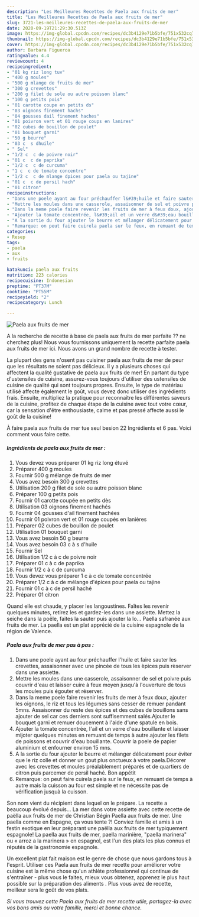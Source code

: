 ```yaml
---
description: "Les Meilleures Recettes de Paela aux fruits de mer"
title: "Les Meilleures Recettes de Paela aux fruits de mer"
slug: 3721-les-meilleures-recettes-de-paela-aux-fruits-de-mer
date: 2020-09-19T21:29:30.513Z
image: https://img-global.cpcdn.com/recipes/dc3b4129e71b5bfe/751x532cq70/paela-aux-fruits-de-mer-photo-principale-de-la-recette.jpg
thumbnail: https://img-global.cpcdn.com/recipes/dc3b4129e71b5bfe/751x532cq70/paela-aux-fruits-de-mer-photo-principale-de-la-recette.jpg
cover: https://img-global.cpcdn.com/recipes/dc3b4129e71b5bfe/751x532cq70/paela-aux-fruits-de-mer-photo-principale-de-la-recette.jpg
author: Barbara Figueroa
ratingvalue: 4.4
reviewcount: 4
recipeingredient:
- "01 kg riz long tuv"
- "400 g moules"
- "500 g mlange de fruits de mer"
- "300 g crevettes"
- "200 g filet de sole ou autre poisson blanc"
- "100 g petits pois"
- "01 carotte coupe en petits ds"
- "03 oignons finement hachs"
- "04 gousses dail finement haches"
- "01 poivron vert et 01 rouge coups en lanires"
- "02 cubes de bouillon de poulet"
- "01 bouquet garni"
- "50 g beurre"
- "03 c  s dhuile"
- " Sel"
- "1/2 c  c de poivre noir"
- "01 c  c de paprika"
- "1/2 c  c de curcuma"
- "1 c  c de tomate concentre"
- "1/2 c  c de mlange dpices pour paela ou tajine"
- "01 c  c de persil hach"
- "01 citron"
recipeinstructions:
- "Dans une poele ayant au four préchauffer l&#39;huile et faire sauter les crevettes, assaisonner avec une pincée de tous les èpices puis rèserver dans une assiette."
- "Mettre les moules dans une casserole, assaisonner de sel et poivre puis couvrir d&#39;eau et laisser cuire à feux moyen jusqu&#39;à l&#39;ouverture de tous les moules puis égouter et réserver."
- "Dans la meme poele faire revenir les fruits de mer à feux doux, ajouter les oignons, le riz et tous les légumes sans cesser de remuer pandant 5mns. Assaisonner du reste des épices et des cubes de bouillons sans ajouter de sel car ces derniers sont suffisemment salés.Ajouter le bouquet garni et remuer doucement à l&#39;aide d&#39;une spatule en bois."
- "Ajouter la tomate concentrée, l&#39;ail et un verre d&#39;eau bouillante et laisser mijoter quelques minutes en remuant de temps à autre.ajouter les filets de poissons et couvrir d&#39;eau bouillante. Couvrir la poele de papier aluminium et enfourner environ 15 mns."
- "A la sortie du four ajouter le beurre et mélanger délicatement pour éviter que le riz colle et donner un gout plus onctueux à votre paela.Décorer avec les crevettes et moules préalablement préparés et de quartiers de citron puis parcemer de persil haché. Bon appétit"
- "Remarque: on peut faire cuirela paela sur le feux, en remuant de temps à autre mais la cuisson au four est simple et ne nécessite pas de vérification jusquà la cuisson."
categories:
- Resep
tags:
- paela
- aux
- fruits

katakunci: paela aux fruits 
nutrition: 223 calories
recipecuisine: Indonesian
preptime: "PT37M"
cooktime: "PT55M"
recipeyield: "2"
recipecategory: Lunch

---
```



![Paela aux fruits de mer](https://img-global.cpcdn.com/recipes/dc3b4129e71b5bfe/751x532cq70/paela-aux-fruits-de-mer-photo-principale-de-la-recette.jpg)

A la recherche de recette à base de paela aux fruits de mer parfaite ?? ne cherchez plus! Nous vous fournissons uniquement la recette parfaite paela aux fruits de mer ici. Nous avons un grand nombre de recette à tester.

La plupart des gens n'osent pas cuisiner paela aux fruits de mer de peur que les résultats ne soient pas délicieux. Il y a plusieurs choses qui affectent la qualité gustative de paela aux fruits de mer! En partant du type d'ustensiles de cuisine, assurez-vous toujours d'utiliser des ustensiles de cuisine de qualité qui sont toujours propres. Ensuite, le type de matériau utilisé affecte également le goût, vous devez donc utiliser des ingrédients frais. Ensuite, multipliez la pratique pour reconnaître les différentes saveurs de la cuisine, profitez de chaque étape de la cuisine avec tout votre cœur, car la sensation d'être enthousiaste, calme et pas pressé affecte aussi le goût de la cuisine!

<!--inarticleads1-->

À faire paela aux fruits de mer tue seul besion 22 Ingrédients et 6 pas. Voici comment vous faire cette.

##### Ingrédients de paela aux fruits de mer :

1. Vous devez vous préparer 01 kg riz long étuvé
1. Préparer 400 g moules
1. Fournir 500 g mélange de fruits de mer
1. Vous avez besoin 300 g crevettes
1. Utilisation 200 g filet de sole ou autre poisson blanc
1. Préparer 100 g petits pois
1. Fournir 01 carotte coupée en petits dès
1. Utilisation 03 oignons finement hachés
1. Fournir 04 gousses d&#39;ail finement hachées
1. Fournir 01 poivron vert et 01 rouge coupés en lanières
1. Préparer 02 cubes de bouillon de poulet
1. Utilisation 01 bouquet garni
1. Vous avez besoin 50 g beurre
1. Vous avez besoin 03 c à s d&#39;huile
1. Fournir  Sel
1. Utilisation 1/2 c à c de poivre noir
1. Préparer 01 c à c de paprika
1. Fournir 1/2 c à c de curcuma
1. Vous devez vous préparer 1 c à c de tomate concentrée
1. Préparer 1/2 c à c de mélange d&#39;épices pour paela ou tajine
1. Fournir 01 c à c de persil haché
1. Préparer 01 citron


Quand elle est chaude, y placer les langoustines. Faîtes les revenir quelques minutes, retirez les et gardez-les dans une assiette. Mettez la seiche dans la poêle, faites la sauter puis ajouter la lo… Paella safranée aux fruits de mer. La paella est un plat apprécié de la cuisine espagnole de la région de Valence. 

<!--inarticleads2-->

##### Paela aux fruits de mer pas à pas :

1. Dans une poele ayant au four préchauffer l&#39;huile et faire sauter les crevettes, assaisonner avec une pincée de tous les èpices puis rèserver dans une assiette.
1. Mettre les moules dans une casserole, assaisonner de sel et poivre puis couvrir d&#39;eau et laisser cuire à feux moyen jusqu&#39;à l&#39;ouverture de tous les moules puis égouter et réserver.
1. Dans la meme poele faire revenir les fruits de mer à feux doux, ajouter les oignons, le riz et tous les légumes sans cesser de remuer pandant 5mns. Assaisonner du reste des épices et des cubes de bouillons sans ajouter de sel car ces derniers sont suffisemment salés.Ajouter le bouquet garni et remuer doucement à l&#39;aide d&#39;une spatule en bois.
1. Ajouter la tomate concentrée, l&#39;ail et un verre d&#39;eau bouillante et laisser mijoter quelques minutes en remuant de temps à autre.ajouter les filets de poissons et couvrir d&#39;eau bouillante. Couvrir la poele de papier aluminium et enfourner environ 15 mns.
1. A la sortie du four ajouter le beurre et mélanger délicatement pour éviter que le riz colle et donner un gout plus onctueux à votre paela.Décorer avec les crevettes et moules préalablement préparés et de quartiers de citron puis parcemer de persil haché. Bon appétit
1. Remarque: on peut faire cuirela paela sur le feux, en remuant de temps à autre mais la cuisson au four est simple et ne nécessite pas de vérification jusquà la cuisson.


Son nom vient du récipient dans lequel on le prépare. La recette a beaucoup évolué depuis… La mer dans votre assiette avec cette recette de paëlla aux fruits de mer de Christian Bégin Paella aux fruits de mer. Une paella comme en Espagne, ça vous tente ?! Conviez famille et amis à un festin exotique en leur préparant une paëlla aux fruits de mer typiquement espagnole! La paella aux fruits de mer, paella marinière, &#34;paella marinera&#34; ou « arroz a la marinera » en espagnol, est l&#39;un des plats les plus connus et réputés de la gastronomie espagnole. 

<!--inarticleads1-->

<p>
Un excellent plat fait maison est le genre de chose que nous gardons tous à l'esprit. Utiliser ces Paela aux fruits de mer recette pour améliorer votre cuisine est la même chose qu'un athlète professionnel qui continue de s'entraîner - plus vous le faites, mieux vous obtenez, apprenez le plus haut possible sur la préparation des aliments . Plus vous avez de recette, meilleur sera le goût de vos plats.
</p>

<p>
<i>Si vous trouvez cette Paela aux fruits de mer recette utile, partagez-la avec vos bons amis ou votre famille, merci et bonne chance.</i>
</p>
